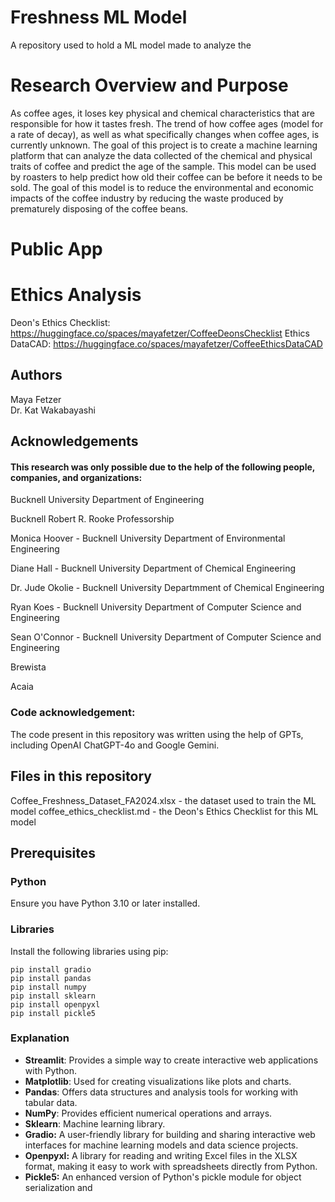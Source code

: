 # Freshness ML Model

A repository used to hold a ML model made to analyze the 

# Research Overview and Purpose

As coffee ages, it loses key physical and chemical characteristics that are responsible for how it tastes fresh. The trend of how coffee ages (model for a rate of decay), as well as
what specifically changes when coffee ages, is currently unknown. The goal of this project is to create a machine learning platform that can analyze the data collected of the chemical
and physical traits of coffee and predict the age of the sample. This model can be used by roasters to help predict how old their coffee can be before it needs to be sold. The goal
of this model is to reduce the environmental and economic impacts of the coffee industry by reducing the waste produced by prematurely disposing of the coffee beans. 

# Public App

# Ethics Analysis

Deon's Ethics Checklist: https://huggingface.co/spaces/mayafetzer/CoffeeDeonsChecklist
Ethics DataCAD: https://huggingface.co/spaces/mayafetzer/CoffeeEthicsDataCAD

## Authors
Maya Fetzer  
Dr. Kat Wakabayashi

## Acknowledgements 
#### This research was only possible due to the help of the following people, companies, and organizations:

Bucknell University Department of Engineering

Bucknell Robert R. Rooke Professorship 

Monica Hoover - Bucknell University Department of Environmental Engineering

Diane Hall - Bucknell University Department of Chemical Engineering

Dr. Jude Okolie - Bucknell University Departmment of Chemical Engineering

Ryan Koes - Bucknell University Department of Computer Science and Engineering

Sean O'Connor  - Bucknell University Department of Computer Science and Engineering

Brewista

Acaia

### Code acknowledgement:
The code present in this repository was written using the help of GPTs, including OpenAI ChatGPT-4o and Google Gemini. 

## Files in this repository

Coffee_Freshness_Dataset_FA2024.xlsx - the dataset used to train the ML model 
coffee_ethics_checklist.md - the Deon's Ethics Checklist for this ML model 

## Prerequisites

### Python
Ensure you have Python 3.10 or later installed.

### Libraries
Install the following libraries using pip:

```
pip install gradio
pip install pandas
pip install numpy
pip install sklearn
pip install openpyxl
pip install pickle5
```

### Explanation

- **Streamlit**: Provides a simple way to create interactive web applications with Python.
- **Matplotlib**: Used for creating visualizations like plots and charts.
- **Pandas**: Offers data structures and analysis tools for working with tabular data.
- **NumPy**: Provides efficient numerical operations and arrays.
- **Sklearn**: Machine learning library.
- **Gradio:** A user-friendly library for building and sharing interactive web interfaces for machine learning models and data science projects.
- **Openpyxl:** A library for reading and writing Excel files in the XLSX format, making it easy to work with spreadsheets directly from Python.
- **Pickle5:** An enhanced version of Python's pickle module for object serialization and
